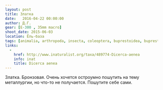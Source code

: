 ```yaml
---
layout: post
title: Златка
date:   2016-04-22 00:00:00
author: Д.Г.
gear: [E-300 , 35mm macro]
shoot_date: 2015-06-03
location: Ёль-база
tags: [animalia, arthropoda, insecta, coleoptera, buprestoidea, buprestidae, dicerca]
links:
  -
    href: http://www.inaturalist.org/taxa/489774-Dicerca-aenea
    info: inat
    title: Dicerca aenea
---
```


Златка. Бронзовая. Очень хочется остроумно пошутить на тему металлургии, но что-то не получается. Пошутите себе сами.
